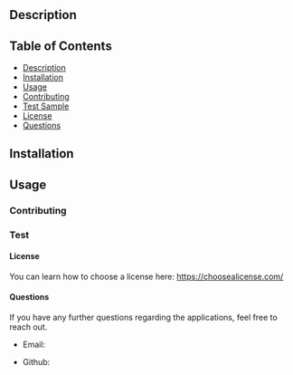 # 

  ## Description 

  

  ## Table of Contents

  - [Description](#description)
  - [Installation](#installation)
  - [Usage](#usage)
  - [Contributing](#contributing)
  - [Test Sample](#test-sample)
  - [License](#license)
  - [Questions](#questions)


  ## Installation

  

  ## Usage

  

  ### Contributing

  
  
  ### Test

  
  
  #### License

  You can learn how to choose a license here: https://choosealicense.com/

  #### Questions

  If you have any further questions regarding the applications, feel free to reach out.
    
  - Email: 

  - Github: 
    
  